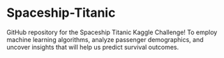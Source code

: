 # Spaceship-Titanic
GitHub repository for the Spaceship Titanic Kaggle Challenge! To employ machine learning algorithms, analyze passenger demographics, and uncover insights that will help us predict survival outcomes.
